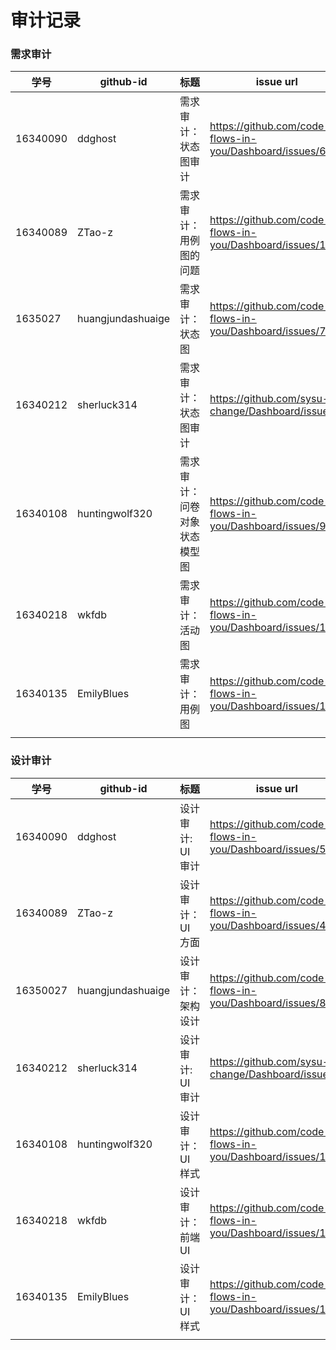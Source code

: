 # 审计记录

### 需求审计


| 学号 | github-id | 标题 | issue url |
| ---- | --------- | ---- | --------- |
| 16340090 | ddghost   |  需求审计：状态图审计    |    https://github.com/code-flows-in-you/Dashboard/issues/6       |
| 16340089 | ZTao-z    |  需求审计：用例图的问题    | https://github.com/code-flows-in-you/Dashboard/issues/1          |
|   1635027   | huangjundashuaige          |  需求审计：状态图    |    https://github.com/code-flows-in-you/Dashboard/issues/7       |
|   16340212   |    sherluck314       |   需求审计：状态图审计   |       https://github.com/sysu-change/Dashboard/issues/3    |
|  16340108 | huntingwolf320  | 需求审计：问卷对象状态模型图 | https://github.com/code-flows-in-you/Dashboard/issues/9 |
|  16340218 | wkfdb  | 需求审计：活动图 | https://github.com/code-flows-in-you/Dashboard/issues/13 |
|  16340135 | EmilyBlues  | 需求审计：用例图 |  https://github.com/code-flows-in-you/Dashboard/issues/15 |
|      |           |      |           |



### 设计审计

| 学号 | github-id | 标题 | issue url |
| ---- | --------- | ---- | --------- |
| 16340090 | ddghost   |  设计审计: UI审计    |    https://github.com/code-flows-in-you/Dashboard/issues/5      |
| 16340089 | ZTao-z    |  设计审计：UI方面    |    https://github.com/code-flows-in-you/Dashboard/issues/4       |
|   16350027   |  huangjundashuaige         | 设计审计：架构设计     |   https://github.com/code-flows-in-you/Dashboard/issues/8        |
|   16340212   |     sherluck314      |    设计审计: UI审计  |       https://github.com/sysu-change/Dashboard/issues/4    | 
| 16340108 | huntingwolf320 |   设计审计：UI样式   |   https://github.com/code-flows-in-you/Dashboard/issues/10   |
| 16340218 | wkfdb |   设计审计：前端UI   |   https://github.com/code-flows-in-you/Dashboard/issues/11   |
| 16340135 | EmilyBlues |   设计审计：UI样式   |   https://github.com/code-flows-in-you/Dashboard/issues/14   |
|      |           |      |           |
